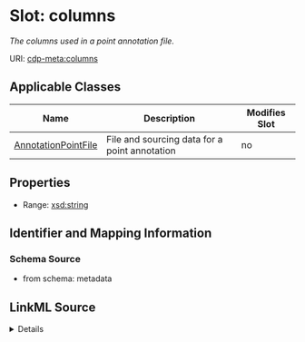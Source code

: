 

# Slot: columns


_The columns used in a point annotation file._



URI: [cdp-meta:columns](metadatacolumns)



<!-- no inheritance hierarchy -->





## Applicable Classes

| Name | Description | Modifies Slot |
| --- | --- | --- |
| [AnnotationPointFile](AnnotationPointFile.md) | File and sourcing data for a point annotation |  no  |







## Properties

* Range: [xsd:string](http://www.w3.org/2001/XMLSchema#string)





## Identifier and Mapping Information







### Schema Source


* from schema: metadata




## LinkML Source

<details>
```yaml
name: columns
description: The columns used in a point annotation file.
from_schema: metadata
exact_mappings:
- cdp-common:annotation_file_point_columns
rank: 1000
alias: columns
owner: AnnotationPointFile
domain_of:
- AnnotationPointFile
range: string
inlined: true
inlined_as_list: true

```
</details>